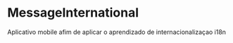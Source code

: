 # MessageInternational
 Aplicativo mobile afim de aplicar o aprendizado de internacionalizaçao i18n
